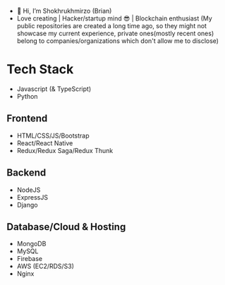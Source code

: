 - 👋 Hi, I’m Shokhrukhmirzo (Brian)
- Love creating | Hacker/startup mind 😎 | Blockchain enthusiast
(My public repositories are created a long time ago, so they might not showcase my current experience, private ones(mostly recent ones) belong to companies/organizations which don't allow me to disclose)
# Tech Stack 
- Javascript (& TypeScript)
- Python
## Frontend
- HTML/CSS/JS/Bootstrap
- React/React Native
- Redux/Redux Saga/Redux Thunk
## Backend
- NodeJS
- ExpressJS
- Django
## Database/Cloud & Hosting
- MongoDB
- MySQL
- Firebase
- AWS (EC2/RDS/S3)
- Nginx


<!---
bakhr0mkhan/bakhr0mkhan is a ✨ special ✨ repository because its `README.md` (this file) appears on your GitHub profile.
You can click the Preview link to take a look at your changes.
--->
